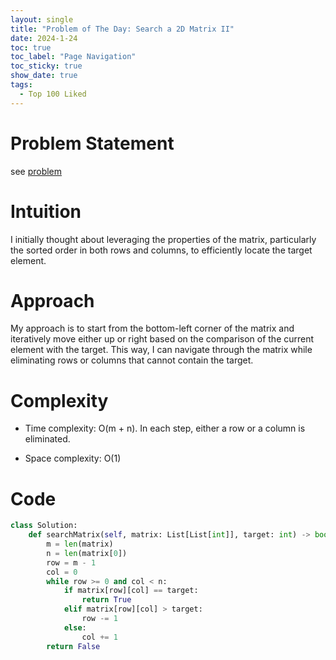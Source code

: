 ```yaml
---
layout: single
title: "Problem of The Day: Search a 2D Matrix II"
date: 2024-1-24
toc: true
toc_label: "Page Navigation"
toc_sticky: true
show_date: true
tags:
  - Top 100 Liked
---
```

# Problem Statement
see [problem](https://leetcode.com/problems/search-a-2d-matrix-ii/description/?envType=study-plan-v2&envId=top-100-liked)

# Intuition
I initially thought about leveraging the properties of the matrix, particularly the sorted order in both rows and columns, to efficiently locate the target element.

# Approach
My approach is to start from the bottom-left corner of the matrix and iteratively move either up or right based on the comparison of the current element with the target. This way, I can navigate through the matrix while eliminating rows or columns that cannot contain the target.

# Complexity
- Time complexity:
O(m + n). In each step, either a row or a column is eliminated.

- Space complexity:
O(1)

# Code
```python
class Solution:
    def searchMatrix(self, matrix: List[List[int]], target: int) -> bool:
        m = len(matrix)
        n = len(matrix[0])
        row = m - 1
        col = 0
        while row >= 0 and col < n:
            if matrix[row][col] == target:
                return True
            elif matrix[row][col] > target:
                row -= 1
            else:
                col += 1
        return False

```